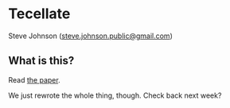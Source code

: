 Tecellate
=========

Steve Johnson ([steve.johnson.public@gmail.com](mailto:steve.johnson.public@gmail.com))

What is this?
-------------

Read [the paper](http://dl.dropbox.com/u/360865/Papers/Tecellate.pdf).

We just rewrote the whole thing, though. Check back next week?
